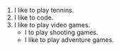 1. I like to play tennins.
2. I like to code.
3. I like to play video games.
   - I to play shooting games.
   - I like to play adventure games.
